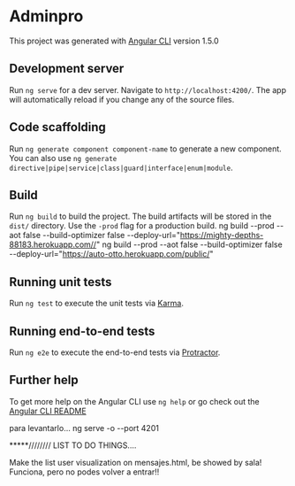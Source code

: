 # Adminpro

This project was generated with [Angular CLI](https://github.com/angular/angular-cli) version 1.5.0

## Development server

Run `ng serve` for a dev server. Navigate to `http://localhost:4200/`. The app will automatically reload if you change any of the source files.

## Code scaffolding

Run `ng generate component component-name` to generate a new component. You can also use `ng generate directive|pipe|service|class|guard|interface|enum|module`.

## Build

Run `ng build` to build the project. The build artifacts will be stored in the `dist/` directory. Use the `-prod` flag for a production build.
ng build --prod --aot false --build-optimizer false --deploy-url="https://mighty-depths-88183.herokuapp.com//"
ng build --prod --aot false --build-optimizer false --deploy-url="https://auto-otto.herokuapp.com/public/"
## Running unit tests

Run `ng test` to execute the unit tests via [Karma](https://karma-runner.github.io).

## Running end-to-end tests

Run `ng e2e` to execute the end-to-end tests via [Protractor](http://www.protractortest.org/).

## Further help

To get more help on the Angular CLI use `ng help` or go check out the [Angular CLI README](https://github.com/angular/angular-cli/blob/master/README.md)

para levantarlo...
ng serve -o --port 4201

*****////////
LIST TO DO THINGS....

Make the list user visualization on mensajes.html, be showed by sala! 
Funciona, pero no podes volver a entrar!!
